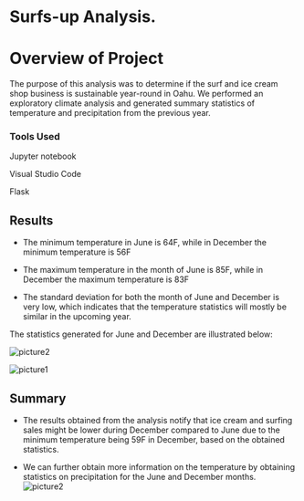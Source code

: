 # Surfs-up Analysis.

# Overview of Project
The purpose of this analysis was to determine if the surf and ice cream shop business is sustainable year-round in Oahu. We performed an exploratory climate analysis and generated summary statistics of temperature and precipitation from the previous year. 


### Tools Used
Jupyter notebook

Visual Studio Code

Flask

## Results

- The minimum temperature in June is 64F, while in December the minimum temperature is 56F

- The maximum temperature in the month of June is 85F, while in December the maximum temperature is 83F

- The standard deviation for both the month of June and December is very low, which indicates that the temperature statistics will mostly be similar in the upcoming year.

The statistics generated for June and December are illustrated below:

![picture2](https://user-images.githubusercontent.com/79213116/122354042-9fafd000-cf1e-11eb-96c4-7318b2ed7e2a.png)

![picture1](https://user-images.githubusercontent.com/79213116/122353932-827b0180-cf1e-11eb-99ba-097f0e04f679.png)

## Summary 
- The results obtained from the analysis notify that ice cream and surfing sales might be lower during December compared to June due to the minimum temperature being 59F in December, based on the obtained statistics.

- We can further obtain more information on the temperature by obtaining statistics on precipitation for the June and December months.
![picture2](https://user-images.githubusercontent.com/79213116/122359566-a8ef6b80-cf23-11eb-9188-9fdab643837a.png)
